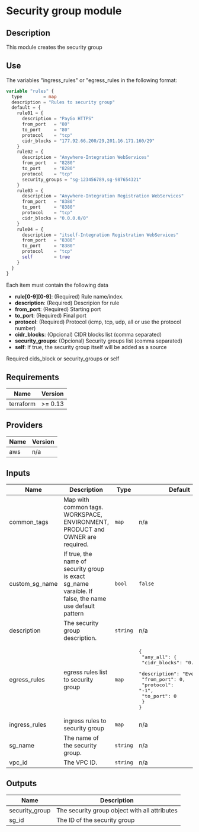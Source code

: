 # Security group module

## Description

This module creates the security group

## Use

The variables "ingress\_rules" or "egress\_rules in the following format:

```terraform
variable "rules" {
  type        = map
  description = "Rules to security group"
  default = {
    rule01 = {
      description = "PayGo HTTPS"
      from_port   = "80"
      to_port     = "80"
      protocol    = "tcp"
      cidr_blocks = "177.92.66.200/29,201.16.171.160/29"
    }
    rule02 = {
      description = "Anywhere-Integration WebServices"
      from_port   = "8280"
      to_port     = "8280"
      protocol    = "tcp"
      security_groups = "sg-123456789,sg-987654321"
    }
    rule03 = {
      description = "Anywhere-Integration Registration WebServices"
      from_port   = "8380"
      to_port     = "8380"
      protocol    = "tcp"
      cidr_blocks = "0.0.0.0/0"
    }
    rule04 = {
      description = "itself-Integration Registration WebServices"
      from_port   = "8380"
      to_port     = "8380"
      protocol    = "tcp"
      self        = true
    }
  }
}
```

Each item must contain the following data 

* **rule[0-9][0-9]**: (Required) Rule name/index.
* **description**: (Required) Descripion for rule
* **from_port**: (Required) Starting port
* **to_port**: (Required) Final port
* **protocol**: (Required) Protocol (icmp, tcp, udp, all or use the protocol number)
* **cidr_blocks**: (Opcional) CIDR blocks list (comma separated)
* **security_groups**: (Opcional) Security groups list (comma separated)
* **self**: If true, the security group itself will be added as a source

Required cids_block or security_groups or self

<!-- BEGINNING OF PRE-COMMIT-TERRAFORM DOCS HOOK -->
## Requirements

| Name | Version |
|------|---------|
| terraform | >= 0.13 |

## Providers

| Name | Version |
|------|---------|
| aws | n/a |

## Inputs

| Name | Description | Type | Default | Required |
|------|-------------|------|---------|:--------:|
| common\_tags | Map with common tags. WORKSPACE, ENVIRONMENT, PRODUCT and OWNER are required. | `map` | n/a | yes |
| custom\_sg\_name | If true, the name of security group is exact sg\_name varaible. If false, the name use default pattern | `bool` | `false` | no |
| description | The security group description. | `string` | n/a | yes |
| egress\_rules | egress rules list to security group | `map` | <pre>{<br>  "any_all": {<br>    "cidr_blocks": "0.0.0.0/0",<br>    "description": "Everywere",<br>    "from_port": 0,<br>    "protocol": "-1",<br>    "to_port": 0<br>  }<br>}</pre> | no |
| ingress\_rules | ingress rules to security group | `map` | n/a | yes |
| sg\_name | The name of the security group. | `string` | n/a | yes |
| vpc\_id | The VPC ID. | `string` | n/a | yes |

## Outputs

| Name | Description |
|------|-------------|
| security\_group | The security group object with all attributes |
| sg\_id | The ID of the security group |

<!-- END OF PRE-COMMIT-TERRAFORM DOCS HOOK -->
